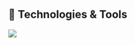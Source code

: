 ## 🔧 Technologies & Tools
![](https://img.shields.io/badge/OS-Linux-orange/?logo=linux&color=FCC624)
